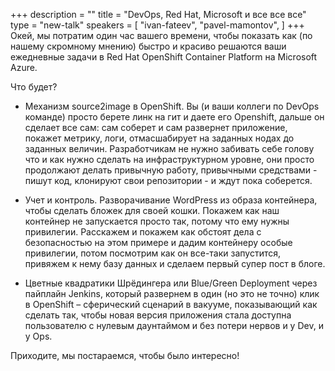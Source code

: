 +++
description = ""
title = "DevOps, Red Hat, Microsoft и все все все"
type = "new-talk"
speakers = [
        "ivan-fateev",
        "pavel-mamontov",
]
+++
Окей, мы потратим один час вашего времени, чтобы показать как (по нашему скромному мнению) быстро и красиво решаются ваши ежедневные задачи в Red Hat OpenShift Container Platform на Microsoft Azure.

Что будет?

- Механизм source2image в OpenShift. Вы (и ваши коллеги по DevOps команде) просто берете линк на гит и даете его Openshift, дальше он сделает все сам: сам соберет и сам развернет приложение, покажет метрику, логи, отмасшабирует на заданных нодах до заданных величин. Разработчикам не нужно забивать себе голову что и как нужно сделать на инфраструктурном уровне, они просто продолжают делать привычную работу, привычными средствами - пишут код, клонируют свои репозитории - и ждут пока соберется.

- Учет и контроль. Разворачивание WordPress из образа контейнера, чтобы сделать бложек для своей кошки. Покажем как наш контейнер не запускается просто так, потому что ему нужны привилегии. Расскажем и покажем как обстоят дела с безопасностью на этом примере и дадим контейнеру особые привилегии, потом посмотрим как он все-таки запустится, привяжем к нему базу данных и сделаем первый супер пост в блоге. 

- Цветные квадратики Шрёдингера или Blue/Green Deployment через пайплайн Jenkins, который развернем в один (но это не точно) клик в OpenShift – сферический сценарий в вакууме, показывающий как сделать так, чтобы новая версия приложения стала доступна пользователю с нулевым даунтаймом и без потери нервов и у Dev, и у Ops. 

Приходите, мы постараемся, чтобы было интересно!